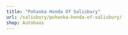 ```yaml
---
title: "Pohanka Honda Of Salisbury"
url: /salisbury/pohanka-honda-of-salisbury/
shop: Autohaus
---
```

